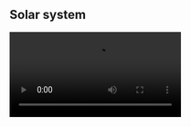 ## Solar system 
![video](https://github.com/JustNikhill/Solar-system/blob/main/solar%20system.mp4)








